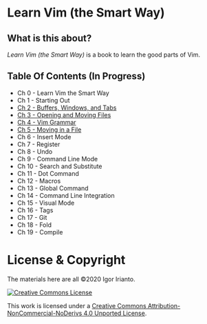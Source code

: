 # Learn Vim (the Smart Way)

## What is this about?
*Learn Vim (the Smart Way)* is a book to learn the good parts of Vim.

## Table Of Contents (In Progress)
- Ch 0     - Learn Vim the Smart Way
- Ch 1     - Starting Out
- [Ch 2     - Buffers, Windows, and Tabs](./ch2_buffers_windows_tabs.md)
- [Ch 3     - Opening and Moving Files](./ch3_opening_and_searching_files.md)
- [Ch 4     - Vim Grammar](./ch4_vim_grammar.md)
- [Ch 5    -  Moving in a File](./ch5_moving_in_file.md)
- Ch 6     - Insert Mode
- Ch 7     - Register
- Ch 8     - Undo
- Ch 9    - Command Line Mode
- Ch 10    - Search and Substitute
- Ch 11    - Dot Command
- Ch 12    - Macros
- Ch 13    - Global Command
- Ch 14    - Command Line Integration
- Ch 15    - Visual Mode
- Ch 16    - Tags
- Ch 17    - Git
- Ch 18    - Fold
- Ch 19    - Compile

# License & Copyright
The materials here are all ©2020 Igor Irianto.

<a rel="license" href="http://creativecommons.org/licenses/by-nc-nd/4.0/"><img alt="Creative Commons License" style="border-width:0" src="https://i.creativecommons.org/l/by-nc-nd/4.0/88x31.png" /></a><br />

This work is licensed under a <a rel="license" href="http://creativecommons.org/licenses/by-nc-nd/4.0/">Creative Commons Attribution-NonCommercial-NoDerivs 4.0 Unported License</a>.

